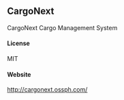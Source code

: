 ## CargoNext

CargoNext Cargo Management System

#### License

MIT

#### Website

http://cargonext.ossph.com/
